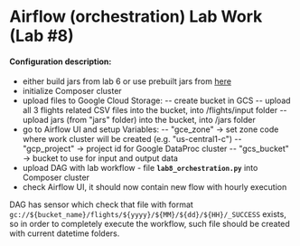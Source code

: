 
# Airflow (orchestration) Lab Work (Lab #8)

#### Configuration description:
 - either build jars from lab 6 or use prebuilt jars from [here](https://drive.google.com/drive/folders/1CIXA7zLuWkq2D8mNTyT6IAhDNeJeW9Je?usp=sharing)
 - initialize Composer cluster
 - upload files to Google Cloud Storage:
 -- create bucket in GCS
 -- upload all 3 flights related CSV files into the bucket, into /flights/input folder
 -- upload jars (from "jars" folder) into the bucket, into /jars folder
 - go to Airflow UI and setup Variables:
 -- "gce_zone" -> set zone code where work cluster will be created (e.g. "us-central1-c")
 -- "gcp_project" -> project id for Google DataProc cluster
 -- "gcs_bucket" -> bucket to use for input and output data
 - upload DAG with lab workflow - file **`lab8_orchestration.py`** into Composer cluster
 - check Airflow UI, it should now contain new flow with hourly execution

DAG has sensor which check that file with format `gc://${bucket_name}/flights/${yyyy}/${MM}/${dd}/${HH}/_SUCCESS` exists, so in order to completely execute the workflow, such file should be created with current datetime folders.